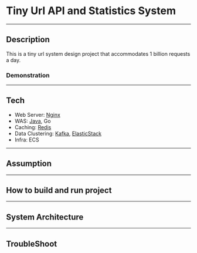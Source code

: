 # Tiny Url API and Statistics System

---
## Description

This is a tiny url system design project that accommodates 1 billion requests a day.

### Demonstration

---
## Tech

- Web Server: [Nginx](./nginx)
- WAS: [Java](./java), Go
- Caching: [Redis](./redis)
- Data Clustering: [Kafka](./kafka/), [ElasticStack](./elasticstack/)
- Infra: ECS

---
## Assumption

---
## How to build and run project

---
## System Architecture

---
## TroubleShoot
